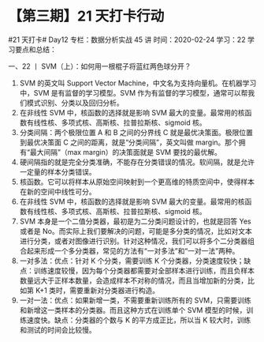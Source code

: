 # 【第三期】21 天打卡行动

#21 天打卡# Day12
专栏：数据分析实战 45 讲
时间：2020-02-24
学习：22
学习要点和总结：

一、22 丨 SVM（上）：如何用一根棍子将蓝红两色球分开？

1. SVM 的英文叫 Support Vector Machine，中文名为支持向量机。在机器学习中，SVM 是有监督的学习模型。SVM 作为有监督的学习模型，通常可以帮我们模式识别、分类以及回归分析。
2. 在非线性 SVM 中，核函数的选择就是影响 SVM 最大的变量。最常用的核函数有线性核、多项式核、高斯核、拉普拉斯核、sigmoid 核。
3. 分类间隔：两个极限位置 A 和 B 之间的分界线 C 就是最优决策面。极限位置到最优决策面 C 之间的距离，就是“分类间隔”，英文叫做 margin。那个拥有“最大间隔”（max margin）的决策面就是 SVM 要找的最优解。
4. 硬间隔指的就是完全分类准确，不能存在分类错误的情况。软间隔，就是允许一定量的样本分类错误。
5. 核函数。它可以将样本从原始空间映射到一个更高维的特质空间中，使得样本在新的空间中线性可分。
6. 在非线性 SVM 中，核函数的选择就是影响 SVM 最大的变量。最常用的核函数有线性核、多项式核、高斯核、拉普拉斯核、sigmoid 核。
7. SVM 本身是一个二值分类器，最初是为二分类问题设计的，也就是回答 Yes 或者是 No。而实际上我们要解决的问题，可能是多分类的情况，比如对文本进行分类，或者对图像进行识别。针对这种情况，我们可以将多个二分类器组合起来形成一个多分类器，常见的方法有“一对多法”和“一对一法”两种。
8. 一对多法：优点：针对 K 个分类，需要训练 K 个分类器，分类速度较快；缺点：训练速度较慢，因为每个分类器都需要对全部样本进行训练，而且负样本数量远大于正样本数量，会造成样本不对称的情况，而且当增加新的分类，比如第 K+1 类时，需要重新对分类器进行构造。
9. 一对一法：优点：如果新增一类，不需要重新训练所有的 SVM，只需要训练和新增这一类样本的分类器。而且这种方式在训练单个 SVM 模型的时候，训练速度快。缺点：分类器的个数与 K 的平方成正比，所以当 K 较大时，训练和测试的时间会比较慢。
